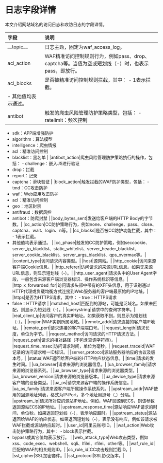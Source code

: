 # 日志字段详情

本文介绍网站域名的访问日志和攻防日志的字段详情。

|字段|说明|
|:-|:-|
|\_\_topic\_\_|日志主题，固定为waf\_access\_log。|
|acl\_action|WAF精准访问控制规则行为，例如pass、drop、captcha等。当值为空或短划线（-）时，也表示pass，即放行。 |
|acl\_blocks|是否被精准访问控制规则拦截，其中： -   1表示拦截。
-   其他值均表示通过。 |
|antibot|触发的爬虫风险管理防护策略类型，包括： -   ratelimit：频次控制
-   sdk：APP端增强防护
-   algorithm：算法模型
-   intelligence：爬虫情报
-   acl：精准访问控制
-   blacklist：黑名单 |
|antibot\_action|爬虫风险管理防护策略执行的操作，包括： -   challenge：嵌入JS进行验证
-   drop：拦截
-   report：记录
-   captcha：滑块验证 |
|block\_action|触发拦截的WAF防护类型，包括： -   tmd：CC攻击防护
-   waf：Web应用攻击防护
-   acl：精准访问控制
-   geo：地区封禁
-   antifraud：数据风控
-   antibot：防爬封禁 |
|body\_bytes\_sent|发送给客户端的HTTP Body的字节数。|
|cc\_action|CC防护策略行为，例如none、challenge、pass、close、captcha、wait、login、n等。|
|cc\_blocks|是否被CC防护功能拦截，其中： -   1表示拦截。
-   其他值均表示通过。 |
|cc\_phase|触发的CC防护策略，例如seccookie、server\_ip\_blacklist、static\_whitelist、server\_header\_blacklist、server\_cookie\_blacklist、server\_args\_blacklist、qps\_overmax等。|
|content\_type|访问请求内容类型。|
|host|源网站。|
|http\_cookie|访问来源客户端Cookie信息。|
|http\_referer|访问请求的来源URL信息。如果无来源URL信息，则显示短划线（-）。|
|http\_user\_agent|请求头中的User Agent字段，一般包含来源客户端浏览器标识、操作系统标识等信息。|
|http\_x\_forwarded\_for|访问请求头部中带有的XFF头信息，用于识别通过HTTP代理或负载均衡方式连接到Web服务器的客户端最原始的IP地址。|
|https|是否为HTTPS请求，其中： -   true：HTTPS请求
-   false：HTTP请求 |
|matched\_host|匹配到的源站，可能是泛域名。如果未匹配，则显示为短划线（-）。|
|querystring|请求中的查询字符串。|
|real\_client\_ip|访问客户的真实IP地址。如果获取不到，则显示为短划线（-）。|
|region|WAF实例所属地域。|
|remote\_addr|请求连接的客户端IP地址。|
|remote\_port|请求连接的客户端端口号。|
|request\_length|请求长度，单位为字节。|
|request\_method|访问请求的HTTP请求方法。|
|request\_path|请求的相对路径（不包含查询字符串）。|
|request\_time\_msec|访问请求时间，单位为毫秒。|
|request\_traceid|WAF记录的访问请求唯一ID标识。|
|server\_protocol|源站服务器响应的协议及版本号。|
|status|WAF返回给客户端的HTTP响应状态信息。|
|time|请求的发生时间。|
|ua\_browser|请求来源的浏览器信息。|
|ua\_browser\_family|请求来源的浏览器系列。|
|ua\_browser\_type|请求来源的浏览器类型。|
|ua\_browser\_version|请求来源的浏览器版本。|
|ua\_device\_type|请求来源客户端的设备类型。|
|ua\_os|请求来源客户端的操作系统信息。|
|ua\_os\_family|请求来源客户端所属操作系统系列。|
|upstream\_addr|WAF使用的回源地址列表，格式为IP:Port，多个地址用逗号（,）分隔。|
|upstream\_ip|请求所对应的源站IP地址。例如，WAF回源到ECS，则该参数返回源站ECS的IP地址。|
|upstream\_response\_time|源站响应WAF请求的时间，单位秒。如果返回短划线（-），表示响应超时。|
|upstream\_status|源站返回给WAF的响应状态。如果返回短划线（-），表示没有响应，例如该请求被WAF拦截或源站响应超时。|
|user\_id|阿里云账号ID。|
|waf\_action|Web攻击防护策略行为，其中： -   block表示拦截。
-   bypass或其它值均表示放行。 |
|web\_attack\_type|Web攻击类型，例如xss、code\_exec、webshell、sqli、lfilei、rfilei、other等。|
|waf\_rule\_id|匹配的WAF的相关规则ID。|
|cc\_rule\_id|CC攻击规则拦截ID。|
|ssl\_cipher|SSL加密套件。|
|ssl\_protocol|SSL协议版本。|

